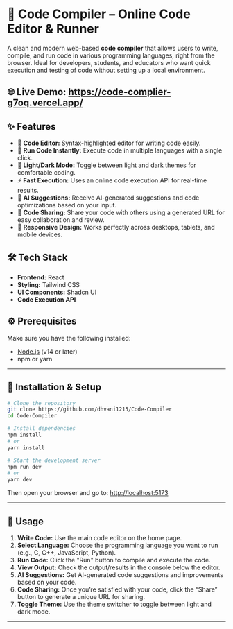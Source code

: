 # 🧠 Code Compiler – Online Code Editor & Runner
A clean and modern web-based **code compiler** that allows users to write, compile, and run code in various programming languages, right from the browser. Ideal for developers, students, and educators who want quick execution and testing of code without setting up a local environment.

🌐 **Live Demo:** https://code-complier-g7oq.vercel.app/
---
## ✨ Features
- 📝 **Code Editor:** Syntax-highlighted editor for writing code easily.
- 🚀 **Run Code Instantly:** Execute code in multiple languages with a single click.
- 🌙 **Light/Dark Mode:** Toggle between light and dark themes for comfortable coding.
- ⚡ **Fast Execution:** Uses an online code execution API for real-time results.
- 🤖 **AI Suggestions:** Receive AI-generated suggestions and code optimizations based on your input.
- 🔗 **Code Sharing:** Share your code with others using a generated URL for easy collaboration and review.
- 📱 **Responsive Design:** Works perfectly across desktops, tablets, and mobile devices.

## 🛠️ Tech Stack

- **Frontend:** React
- **Styling:** Tailwind CSS
- **UI Components:** Shadcn UI
- **Code Execution API** 

## ⚙️ Prerequisites
Make sure you have the following installed:

- [Node.js](https://nodejs.org/) (v14 or later)
- npm or yarn

---

## 🚀 Installation & Setup

```bash
# Clone the repository
git clone https://github.com/dhvani1215/Code-Compiler
cd Code-Compiler

# Install dependencies
npm install
# or
yarn install

# Start the development server
npm run dev
# or
yarn dev
```

Then open your browser and go to: [http://localhost:5173](http://localhost:5173)

---

## 🧭 Usage

1. **Write Code:** Use the main code editor on the home page.
2. **Select Language:** Choose the programming language you want to run (e.g., C, C++, JavaScript, Python).
3. **Run Code:** Click the "Run" button to compile and execute the code.
4. **View Output:** Check the output/results in the console below the editor.
5. **AI Suggestions:** Get AI-generated code suggestions and improvements based on your code.
6. **Code Sharing:** Once you’re satisfied with your code, click the “Share” button to generate a unique URL for sharing.
7. **Toggle Theme:** Use the theme switcher to toggle between light and dark mode.

---
